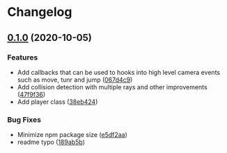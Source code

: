 # Changelog

## [0.1.0](https://github.com/frapa-az/babylonjs-player-camera/compare/v0.0.2...v0.1.0) (2020-10-05)

### Features

- Add callbacks that can be used to hooks into high level camera events such as move, tunr and jump ([067d4c9](https://github.com/frapa-az/babylonjs-player-camera/commit/067d4c9abb1d6f0879bf8aaa89ebdeedac3ab749))
- Add collision detection with multiple rays and other improvements ([47f9f36](https://github.com/frapa-az/babylonjs-player-camera/commit/47f9f36a0667a341416f208eac5b9226e04100ad))
- Add player class ([38eb424](https://github.com/frapa-az/babylonjs-player-camera/commit/38eb424e0aacd8b883369338757d07ba00304ca9))

### Bug Fixes

- Minimize npm package size ([e5df2aa](https://github.com/frapa-az/babylonjs-player-camera/commit/e5df2aa8e2da98018d837ce786d03a759b00d545))
- readme typo ([189ab5b](https://github.com/frapa-az/babylonjs-player-camera/commit/189ab5b74f180a918cf47bae05ca4e68e4496f4b))
